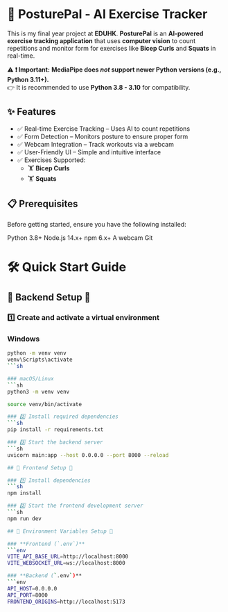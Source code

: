 # 🚀 PosturePal - AI Exercise Tracker  
This is my final year project at **EDUHK**. **PosturePal** is an **AI-powered exercise tracking application** that uses **computer vision** to count repetitions and monitor form for exercises like **Bicep Curls** and **Squats** in real-time.  

⚠ **❗ Important:** **MediaPipe does *not* support newer Python versions (e.g., Python 3.11+).**  
👉 It is recommended to use **Python 3.8 - 3.10** for compatibility.

## ✨ Features
- ✅ Real-time Exercise Tracking – Uses AI to count repetitions
- ✅ Form Detection – Monitors posture to ensure proper form
- ✅ Webcam Integration – Track workouts via a webcam
- ✅ User-Friendly UI – Simple and intuitive interface
- ✅ Exercises Supported:
  - 🏋️ **Bicep Curls**
  - 🏋️ **Squats**

## 📋 Prerequisites
Before getting started, ensure you have the following installed:

Python 3.8+
Node.js 14.x+
npm 6.x+
A webcam
Git

# 🛠 Quick Start Guide

## 📌 Backend Setup 📌

### 1️⃣ Create and activate a virtual environment

### Windows
```sh
python -m venv venv
venv\Scripts\activate
```sh

### macOS/Linux
```sh
python3 -m venv venv

source venv/bin/activate

### 2️⃣ Install required dependencies
```sh
pip install -r requirements.txt

### 3️⃣ Start the backend server
```sh
uvicorn main:app --host 0.0.0.0 --port 8000 --reload

## 📌 Frontend Setup 📌

### 1️⃣ Install dependencies
```sh
npm install

### 2️⃣ Start the frontend development server
```sh
npm run dev

## 📌 Environment Variables Setup 📌

### **Frontend (`.env`)**
```env
VITE_API_BASE_URL=http://localhost:8000
VITE_WEBSOCKET_URL=ws://localhost:8000

### **Backend (`.env`)**
```env
API_HOST=0.0.0.0
API_PORT=8000
FRONTEND_ORIGINS=http://localhost:5173